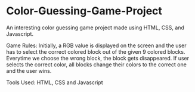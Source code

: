 # Color-Guessing-Game-Project
An interesting color guessing game project made using HTML, CSS, and Javascript.

Game Rules:
Initially, a RGB value is displayed on the screen and the user has to select the correct colored block out of the given 9 colored blocks.
Everytime we choose the wrong block, the block gets disappeared.
If user selects the correct color, all blocks change their colors to the correct one and the user wins.

Tools Used: 
HTML, CSS and Javascript


 

